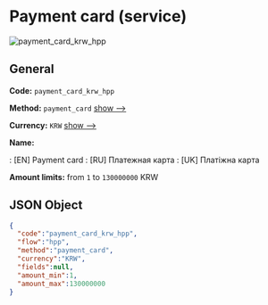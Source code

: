 
# Payment card (service) 
![payment_card_krw_hpp](https://static.openfintech.io/payment_methods/payment_card_krw_hpp/logo.svg?w=400&c=v0.59.26#w200)  

## General 
 
**Code:** `payment_card_krw_hpp` 
 
**Method:** `payment_card` 
 [show -->](/payment-methods/payment_card/) 
 
**Currency:** `KRW` [show -->](/currencies/KRW/) 
 
**Name:** 
 
:	[EN] Payment card 
:	[RU] Платежная карта 
:	[UK] Платіжна карта 
 
**Amount limits:** from `1` to `130000000` KRW 

## JSON Object 

```json
{
  "code":"payment_card_krw_hpp",
  "flow":"hpp",
  "method":"payment_card",
  "currency":"KRW",
  "fields":null,
  "amount_min":1,
  "amount_max":130000000
}
```  
